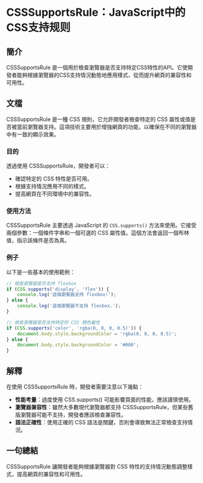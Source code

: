 <!--
Meta Description: # CSSSupportsRule：JavaScript中的CSS支持规则 ## 簡介 CSSSupportsRule 是一個用於檢查瀏覽器是否支持特定CSS特性的API。它使開發者能夠根據瀏覽器的CSS支持情況動態地應用樣式，從而提升網頁的兼容性和可用性。 ## 文檔 CSSSupportsRul...
Meta Keywords: css, csssupportsrule, supports, flexbox, javascript
-->

# CSSSupportsRule：JavaScript中的CSS支持规则

## 簡介
CSSSupportsRule 是一個用於檢查瀏覽器是否支持特定CSS特性的API。它使開發者能夠根據瀏覽器的CSS支持情況動態地應用樣式，從而提升網頁的兼容性和可用性。

## 文檔
CSSSupportsRule 是一種 CSS 規則，它允許開發者檢查特定的 CSS 屬性或值是否被當前瀏覽器支持。這項技術主要用於增強網頁的功能，以確保在不同的瀏覽器中有一致的顯示效果。

### 目的
透過使用 CSSSupportsRule，開發者可以：

- 確認特定的 CSS 特性是否可用。
- 根據支持情況應用不同的樣式。
- 提高網頁在不同環境中的兼容性。

### 使用方法
CSSSupportsRule 主要透過 JavaScript 的 `CSS.supports()` 方法來使用。它接受兩個參數：一個條件字串和一個可選的 CSS 屬性值。這個方法會返回一個布林值，指示該條件是否為真。

### 例子
以下是一些基本的使用範例：

```javascript
// 檢查瀏覽器是否支持 flexbox
if (CSS.supports('display', 'flex')) {
    console.log('這個瀏覽器支持 flexbox!');
} else {
    console.log('這個瀏覽器不支持 flexbox.');
}

// 檢查瀏覽器是否支持特定的 CSS 顏色屬性
if (CSS.supports('color', 'rgba(0, 0, 0, 0.5)')) {
    document.body.style.backgroundColor = 'rgba(0, 0, 0, 0.5)';
} else {
    document.body.style.backgroundColor = '#000';
}
```

## 解釋
在使用 CSSSupportsRule 時，開發者需要注意以下幾點：

- **性能考量**：過度使用 CSS.supports() 可能影響頁面的性能，應該謹慎使用。
- **瀏覽器兼容性**：雖然大多數現代瀏覽器都支持 CSSSupportsRule，但某些舊版瀏覽器可能不支持，開發者應該檢查兼容性。
- **語法正確性**：使用正確的 CSS 語法是關鍵，否則會導致無法正常檢查支持情況。

## 一句總結
CSSSupportsRule 讓開發者能夠根據瀏覽器對 CSS 特性的支持情況動態調整樣式，提高網頁的兼容性和可用性。